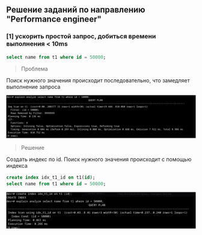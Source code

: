 ## Решение заданий по направлению "Performance engineer" ##

### [1] ускорить простой запроc, добиться времени выполнения < 10ms
``` sql
select name from t1 where id = 50000;
```
> Проблема

Поиск нужного значения происходит последовательно, что замедляет выполнение запроса

![](/1/without_idx_t1_id.png)

> Решение

Создать индекс по id. Поиск нужного значения происходит с помощью индекса
``` sql
create index idx_t1_id on t1(id);
select name from t1 where id = 50000;
```
![](/1/with_idx_t1_id.png)
